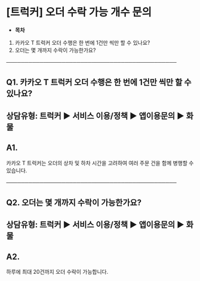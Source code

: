 # [트럭커] 오더 수락 가능 개수 문의

* **목차**

1. 카카오 T 트럭커 오더 수행은 한 번에 1건만 씩만 할 수 있나요?
2. 오더는 몇 개까지 수락이 가능한가요?

──────────────────────────────────────────────

**Q1. 카카오 T 트럭커 오더 수행은 한 번에 1건만 씩만 할 수 있나요?**
---------------------------------------------

상담유형: 트럭커 ▶ 서비스 이용/정책 ▶ 앱이용문의 ▶ 화물
----------------------------------

**A1.**
-------

카카오 T 트럭커는 오더의 상차 및 하차 시간을 고려하여 여러 주문 건을 함께 병행할 수 있습니다.

──────────────────────────────────────────────

**Q2. 오더는 몇 개까지 수락이 가능한가요?**
----------------------------

상담유형: 트럭커 ▶ 서비스 이용/정책 ▶ 앱이용문의 ▶ 화물
----------------------------------

**A2.**
-------

하루에 최대 20건까지 오더 수락이 가능합니다.